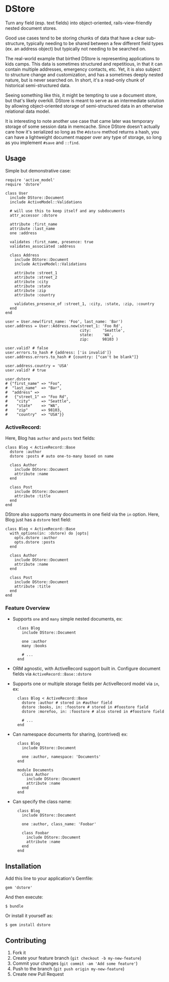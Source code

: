 # DStore

Turn any field (esp. text fields) into object-oriented,
rails-view-friendly nested document stores.

Good use cases tend to be storing chunks of data that have a clear
sub-structure, typically needing to be shared between a few different
field types (ex. an address object) but typically not needing to be
searched on.

The real-world example that birthed DStore is representing applications
to kids camps. This data is sometimes structured and repetitious, in that
it can contain multiple addresses, emergency contacts, etc. Yet, it is
also subject to structure change and customization, and has a sometimes
deeply nested nature, but is never searched on. In short, it's a
read-only chunk of historical semi-structured data.

Seeing something like this, it might be tempting to use a document
store, but that's likely overkill. DStore is meant to serve as an
intermediate solution by allowing object-oriented storage of
semi-structured data in an otherwise relational data model.

It is interesting to note another use case that came later was temporary
storage of some session data in memcache. Since DStore doesn't actually
care how it's serialized so long as the `#dstore` method returns a hash,
you can have a lightweight document mapper over any type of storage, so
long as you implement `#save` and `::find`.

## Usage

Simple but demonstrative case:

    require 'active_model'
    require 'dstore'

    class User
      include DStore::Document
      include ActiveModel::Validations

      # will use this to keep itself and any subdocuments
      attr_accessor :dstore

      attribute :first_name
      attribute :last_name
      one :address

      validates :first_name, presence: true
      validates_associated :address

      class Address
        include DStore::Document
        include ActiveModel::Validations

        attribute :street_1
        attribute :street_2
        attribute :city
        attribute :state
        attribute :zip
        attribute :country

        validates_presence_of :street_1, :city, :state, :zip, :country
      end
    end

    user = User.new(first_name: 'Foo', last_name: 'Bar')
    user.address = User::Address.new(street_1: 'Foo Rd',
                                     city:     'Seattle',
                                     state:    'WA',
                                     zip:      98103 )

    user.valid? # false
    user.errors.to_hash # {address: ['is invalid']}
    user.address.errors.to_hash # {country: ["can't be blank"]}

    user.address.country = 'USA'
    user.valid? # true

    user.dstore
    # {"first_name" => "Foo",
    #  "last_name"  => "Bar",
    #  "address" =>
    #   {"street_1" => "Foo Rd",
    #    "city"     => "Seattle",
    #    "state"    => "WA",
    #    "zip"      => 98103,
    #    "country"  => "USA"}}

### ActiveRecord:

Here, Blog has `author` and `posts` text fields:

    class Blog < ActiveRecord::Base
      dstore :author
      dstore :posts # auto one-to-many based on name

      class Author
        include DStore::Document
        attribute :name
      end

      class Post
        include DStore::Document
        attribute :title
      end
    end

DStore also supports many documents in one field via the `in` option.
Here, Blog just has a `dstore` text field:

    class Blog < ActiveRecord::Base
      with_options(in: :dstore) do |opts|
        opts.dstore :author
        opts.dstore :posts
      end

      class Author
        include DStore::Document
        attribute :name
      end

      class Post
        include DStore::Document
        attribute :title
      end
    end

### Feature Overview

* Supports `one` and `many` simple nested documents, ex:

        class Blog
          include DStore::Document

          one :author
          many :books

          # ...
        end

* ORM agnostic, with ActiveRecord support built in. Configure document
  fields via `ActiveRecord::Base::dstore`

* Supports one or multiple storage fields per ActiveRecord model via `in`, ex:

        class Blog < ActiveRecord::Base
          dstore :author # stored in #author field
          dstore :books, in: :foostore # stored in #foostore field
          dstore :morefoo, in: :foostore # also stored in #foostore field

          # ...
        end

* Can namespace documents for sharing, (contrived) ex:

        class Blog
          include DStore::Document

          one :author, namespace: 'Documents'
        end

        module Documents
          class Author
            include DStore::Document
            attribute :name
          end
        end

* Can specify the class name:

        class Blog
          include DStore::Document

          one :author, class_name: 'Foobar'

          class Foobar
            include DStore::Document
            attribute :name
          end
        end

## Installation

Add this line to your application's Gemfile:

    gem 'dstore'

And then execute:

    $ bundle

Or install it yourself as:

    $ gem install dstore

## Contributing

1. Fork it
2. Create your feature branch (`git checkout -b my-new-feature`)
3. Commit your changes (`git commit -am 'Add some feature'`)
4. Push to the branch (`git push origin my-new-feature`)
5. Create new Pull Request
